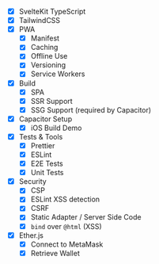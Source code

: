 - [x] SvelteKit TypeScript
- [x] TailwindCSS
- [x] PWA
  - [x] Manifest
  - [x] Caching
  - [x] Offline Use
  - [x] Versioning
  - [x] Service Workers
- [x] Build
  - [x] SPA
  - [x] SSR Support
  - [x] SSG Support (required by Capacitor)
- [x] Capacitor Setup
  - [x] iOS Build Demo
- [x] Tests & Tools
  - [x] Prettier
  - [x] ESLint
  - [x] E2E Tests
  - [x] Unit Tests
- [x] Security
  - [x] CSP
  - [x] ESLint XSS detection
  - [x] CSRF
  - [x] Static Adapter / Server Side Code
  - [x] `bind` over `@html` (XSS)
- [x] Ether.js
  - [x] Connect to MetaMask
  - [x] Retrieve Wallet